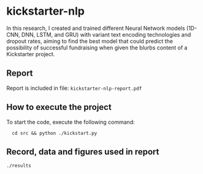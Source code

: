 # kickstarter-nlp
In this research, I created and trained different Neural Network models (1D-CNN, DNN, LSTM, and GRU) with variant text encoding technologies and dropout rates, aiming to find the best model that could predict the possibility of successful fundraising when given the blurbs content of a Kickstarter project. 

## Report
Report is included in file: `kickstarter-nlp-report.pdf`

## How to execute the project
To start the code, execute the following command:
```
  cd src && python ./kickstart.py
```


## Record, data and figures used in report
`./results`
